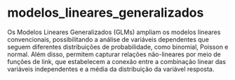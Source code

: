 # modelos_lineares_generalizados

Os Modelos Lineares Generalizados (GLMs) ampliam os modelos lineares convencionais, possibilitando a análise de variáveis dependentes que seguem diferentes distribuições de probabilidade, como binomial, Poisson e normal. Além disso, permitem capturar relações não-lineares por meio de funções de link, que estabelecem a conexão entre a combinação linear das variáveis independentes e a média da distribuição da variável resposta.
